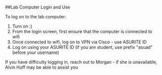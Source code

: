 ##Lab Computer Login and Use

To log on to the lab computer:

1) Turn on :)
2) From the login screen, first ensure that the computer is connected to wifi
3) Once connected to wifi, log on to VPN via Cisco - use ASURITE ID
4) Log on using your ASURITE ID (if you are student, use prefix "asuad\" before your username)

If you have difficulty logging in, reach out to Morgan - if she is unavailable, Alvin Huff may be able to assist you